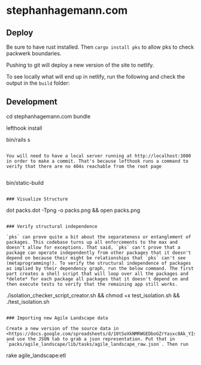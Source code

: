 # stephanhagemann.com

## Deploy

Be sure to have rust installed. Then `cargo install pks` to allow pks to check packwerk boundaries.

Pushing to git will deploy a new version of the site to netlify.

To see locally what will end up in netlify, run the following and check the output in the `build` folder:

## Development

cd stephanhagemann.com
bundle

lefthook install

bin/rails s
```

You will need to have a local server running at http://localhost:3000 in order to make a commit. That's because lefthook runs a command to verify that there are no 404s reachable from the root page


```
bin/static-build
```

### Visualize Structure

```
dot packs.dot -Tpng -o packs.png && open packs.png
```

### Verify structural independence

`pks` can prove quite a bit about the separateness or entanglement of packages. This codebase turns up all enforcements to the max and doesn't allow for exceptions. That said, `pks` can't prove that a package can operate independently from other packages that it doesn't depend on because their might be relationships that `pks` can't see (metaprogramming!). To verify the structural independence of packages as implied by their dependency graph, run the below command. The first part creates a shell script that will loop over all the packages and *delete* for each package all packages that it doesn't depend on and then execute tests to verify that the remaining app still works.

```
./isolation_checker_script_creator.sh && chmod +x test_isolation.sh && ./test_isolation.sh
```

### Importing new Agile Landscape data

Create a new version of the source data in <https://docs.google.com/spreadsheets/d/10tSoXkNMRWGEDboGZrYasxc8Ak_YIscgTjnP1pmnRLI/edit#gid=0> and use the JSON tab to grab a json representation. Put that in `packs/agile_landscape/lib/tasks/agile_landscape_raw.json`. Then run 

```
rake agile_landscape:etl
```
